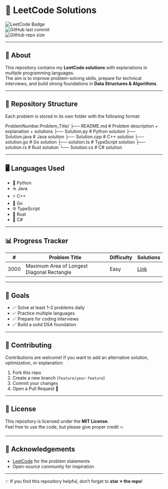 # 🚀 LeetCode Solutions

![LeetCode Badge](https://img.shields.io/badge/LeetCode-DSA-orange?style=for-the-badge&logo=leetcode)  
![GitHub last commit](https://img.shields.io/github/last-commit/SAIVIVEK123321/leetcode-solutions?style=for-the-badge&color=blue)  
![GitHub repo size](https://img.shields.io/github/repo-size/SAIVIVEK123321/leetcode-solutions?style=for-the-badge&color=green)

---

## 📌 About
This repository contains my **LeetCode solutions** with explanations in multiple programming languages.  
The aim is to improve problem-solving skills, prepare for technical interviews, and build strong foundations in **Data Structures & Algorithms**.

---

## 📂 Repository Structure
Each problem is stored in its own folder with the following format:

ProblemNumber.Problem_Title/
├── README.md # Problem description + explanation + solutions
├── Solution.py # Python solution
├── Solution.java # Java solution
├── Solution.cpp # C++ solution
├── solution.go # Go solution
├── solution.ts # TypeScript solution
├── solution.rs # Rust solution
└── Solution.cs # C# solution

---

## 🖥️ Languages Used
- 🐍 Python  
- ☕ Java  
- ⚡ C++  
- 🐹 Go  
- 🌐 TypeScript  
- 🦀 Rust  
- 🔷 C#  

---

## 📊 Progress Tracker
| #   | Problem Title | Difficulty | Solutions |
|-----|--------------|------------|-----------|
| 3000 | Maximum Area of Longest Diagonal Rectangle | Easy | [Link](./3000.Maximum_Area_of_Longest_Diagonal_Rectangle/README.md) |

---

## 🎯 Goals
- ✅ Solve at least 1–2 problems daily  
- ✅ Practice multiple languages  
- ✅ Prepare for coding interviews  
- ✅ Build a solid DSA foundation  

---

## 🤝 Contributing
Contributions are welcome! If you want to add an alternative solution, optimization, or explanation:
1. Fork this repo  
2. Create a new branch (`feature/your-feature`)  
3. Commit your changes  
4. Open a Pull Request 🚀  

---

## 📜 License
This repository is licensed under the **MIT License**.  
Feel free to use the code, but please give proper credit ⭐.

---

## 🙌 Acknowledgements
- [LeetCode](https://leetcode.com/) for the problem statements  
- Open-source community for inspiration  

---
✨ If you find this repository helpful, don’t forget to **star ⭐ the repo**!
